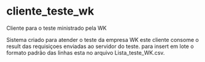 # cliente_teste_wk
 Cliente para o teste ministrado pela WK
 
 Sistema criado para atender o teste da empresa WK
 este cliente consome o result das requisiçoes enviadas ao servidor do teste.
 para insert em lote o formato padrão das linhas esta no arquivo Lista_teste_WK.csv.
